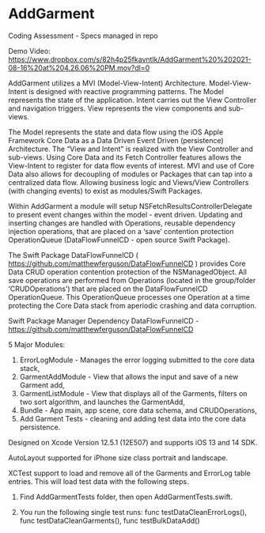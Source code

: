 # AddGarment

Coding Assessment - Specs managed in repo

Demo Video: https://www.dropbox.com/s/82h4p25fkavntlk/AddGarment%20%202021-08-16%20at%204.26.06%20PM.mov?dl=0

AddGarment utilizes a MVI (Model-View-Intent) Architecture. Model-View-Intent is designed with reactive programming patterns.  The Model represents the state of the application.  Intent carries out the View Controller and navigation triggers.  View represents the view components and sub-views. 

The Model represents the state and data flow using the iOS Apple Framework Core Data as a Data Driven Event Driven (persistence) Architecture.  The “View and Intent” is realized with the View Controller and sub-views.  Using Core Data and its Fetch Controller features allows the View-Intent to register for data flow events of interest.  MVI and use of Core Data also allows for decoupling of modules or Packages that can tap into a centralized data flow.  Allowing business logic and Views/View Controllers (with changing events) to exist as modules/Swift Packages. 

Within AddGarment a module will setup NSFetchResultsControllerDelegate to present event changes within the model - event driven.  Updating and inserting changes are handled with Operations, reusable dependency injection operations, that are placed on a ‘save’ contention protection OperationQueue (DataFlowFunnelCD - open source Swift Package). 

The Swift Package DataFlowFunnelCD ( https://github.com/matthewferguson/DataFlowFunnelCD ) provides Core Data CRUD operation contention protection of the NSManagedObject. All save operations are performed from Operations (located in the group/folder ‘CRUDOperations’) that are placed on the DataFlowFunnelCD OperationQueue.  This OperationQueue processes one Operation at a time protecting the Core Data stack from aperiodic crashing and data corruption. 

Swift Package Manager Dependency
DataFlowFunnelCD  - https://github.com/matthewferguson/DataFlowFunnelCD

5 Major Modules:

1) ErrorLogModule  - Manages the error logging submitted to the core data stack, 
2) GarmentAddModule - View that allows the input and save of a new Garment add, 
3) GarmentListModule - View that displays all of the Garments, filters on two sort algorithm, and launches the GarmentAdd, 
4) Bundle - App main, app scene, core data schema, and CRUDOperations,
5) Add Garment Tests - cleaning and adding test data into the core data persistence. 

Designed on Xcode Version 12.5.1 (12E507) and supports iOS 13 and 14 SDK. 

AutoLayout supported for iPhone size class portrait and landscape. 

 XCTest support to load and remove all of the Garments and ErrorLog table entries.  This will load test data with the following steps. 

1. Find AddGarmentTests folder, then open AddGarmentTests.swift. 

2. You run the following single test runs:
	func testDataCleanErrorLogs(),
	func testDataCleanGarments(),
	func testBulkDataAdd()


